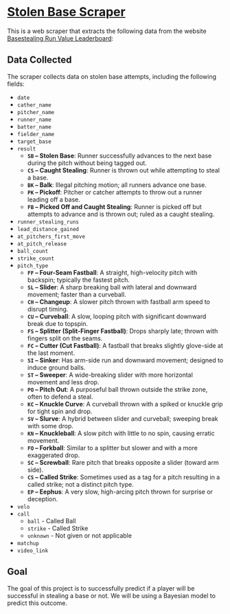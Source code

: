 # [Stolen Base Scraper](stolen_base/sb_data_scrapper.py)

This is a web scraper that extracts the following data from the website [Basestealing Run Value Leaderboard](https://baseballsavant.mlb.com/leaderboard/basestealing-run-value):

## Data Collected

The scraper collects data on stolen base attempts, including the following fields:

- `date`  
- `cather_name` 
- `pitcher_name` 
- `runner_name` 
- `batter_name`
- `fielder_name`
- `target_base`  
- `result`
  - **`SB` – Stolen Base**: Runner successfully advances to the next base during the pitch without being tagged out.
  - **`CS` – Caught Stealing**: Runner is thrown out while attempting to steal a base.
  - **`BK` – Balk**: Illegal pitching motion; all runners advance one base.
  - **`PK` – Pickoff**: Pitcher or catcher attempts to throw out a runner leading off a base.
  - **`FB` – Picked Off and Caught Stealing**: Runner is picked off but attempts to advance and is thrown out; ruled as a caught stealing.
- `runner_stealing_runs`  
- `lead_distance_gained`
- `at_pitchers_first_move`  
- `at_pitch_release`  
- `ball_count`
- `strike_count`
- `pitch_type`  
  - **`FF` – Four-Seam Fastball**: A straight, high-velocity pitch with backspin; typically the fastest pitch.
  - **`SL` – Slider**: A sharp breaking ball with lateral and downward movement; faster than a curveball.
  - **`CH` – Changeup**: A slower pitch thrown with fastball arm speed to disrupt timing.
  - **`CU` – Curveball**: A slow, looping pitch with significant downward break due to topspin.
  - **`FS` – Splitter (Split-Finger Fastball)**: Drops sharply late; thrown with fingers split on the seams.
  - **`FC` – Cutter (Cut Fastball)**: A fastball that breaks slightly glove-side at the last moment.
  - **`SI` – Sinker**: Has arm-side run and downward movement; designed to induce ground balls.
  - **`ST` – Sweeper**: A wide-breaking slider with more horizontal movement and less drop.
  - **`PO` – Pitch Out**: A purposeful ball thrown outside the strike zone, often to defend a steal.
  - **`KC` – Knuckle Curve**: A curveball thrown with a spiked or knuckle grip for tight spin and drop.
  - **`SV` – Slurve**: A hybrid between slider and curveball; sweeping break with some drop.
  - **`KN` – Knuckleball**: A slow pitch with little to no spin, causing erratic movement.
  - **`FO` – Forkball**: Similar to a splitter but slower and with a more exaggerated drop.
  - **`SC` – Screwball**: Rare pitch that breaks opposite a slider (toward arm side).
  - **`CS` – Called Strike**: Sometimes used as a tag for a pitch resulting in a called strike; not a distinct pitch type.
  - **`EP` – Eephus**: A very slow, high-arcing pitch thrown for surprise or deception.
- `velo`
- `call`
  - `ball` - Called Ball
  - `strike` - Called Strike
  - `unknown` - Not given or not applicable
- `matchup`
- `video_link`

## Goal 
The goal of this project is to successfully predict if a player will be successful in stealing a base or not.
We will be using a Bayesian model to predict this outcome.